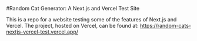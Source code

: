 #Random Cat Generator: A Next.js and Vercel Test Site

This is a repo for a website testing some of the features of Next.js and Vercel.
The project, hosted on Vercel, can be found at: https://random-cats-nextjs-vercel-test.vercel.app/

